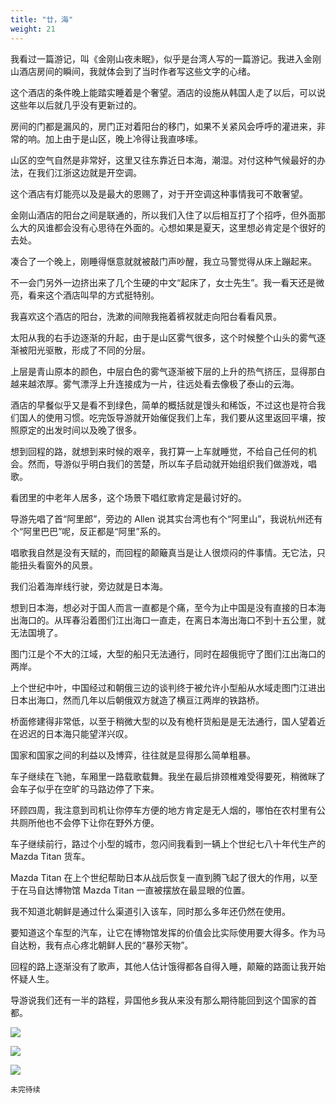 ```yaml
---
title: "廿，海"
weight: 21
---
```


我看过一篇游记，叫《金刚山夜未眠》，似乎是台湾人写的一篇游记。我进入金刚山酒店房间的瞬间，我就体会到了当时作者写这些文字的心绪。

这个酒店的条件晚上能踏实睡着是个奢望。酒店的设施从韩国人走了以后，可以说这些年以后就几乎没有更新过的。

房间的门都是漏风的，房门正对着阳台的移门，如果不关紧风会呼呼的灌进来，非常的响。加上由于是山区，晚上冷得让我直哆嗦。

山区的空气自然是非常好，这里又往东靠近日本海，潮湿。对付这种气候最好的办法，在我们江浙这边就是开空调。

这个酒店有灯能亮以及是最大的恩赐了，对于开空调这种事情我可不敢奢望。

金刚山酒店的阳台之间是联通的，所以我们入住了以后相互打了个招呼，但外面那么大的风谁都会没有心思待在外面的。心想如果是夏天，这里想必肯定是个很好的去处。

凑合了一个晚上，刚睡得惬意就就被敲门声吵醒，我立马警觉得从床上蹦起来。

不一会门另外一边挤出来了几个生硬的中文“起床了，女士先生”。我一看天还是微亮，看来这个酒店叫早的方式挺特别。

我喜欢这个酒店的阳台，洗漱的间隙我拖着裤衩就走向阳台看看风景。

太阳从我的右手边逐渐的升起，由于是山区雾气很多，这个时候整个山头的雾气逐渐被阳光驱散，形成了不同的分层。

上层是青山原本的颜色，中层白色的雾气逐渐被下层的上升的热气挤压，显得那白越来越浓厚。雾气漂浮上升连接成为一片，往远处看去像极了泰山的云海。

酒店的早餐似乎又是看不到绿色，简单的概括就是馒头和稀饭，不过这也是符合我们国人的使用习惯。吃完饭导游就开始催促我们上车，我们要从这里返回平壤，按照原定的出发时间以及晚了很多。

想到回程的路，就想到来时候的艰辛，我打算一上车就睡觉，不给自己任何的机会。然而，导游似乎明白我们的苦楚，所以车子启动就开始组织我们做游戏，唱歌。

看团里的中老年人居多，这个场景下唱红歌肯定是最讨好的。

导游先唱了首“阿里郎”，旁边的 Allen 说其实台湾也有个“阿里山”，我说杭州还有个“阿里巴巴”呢，反正都是“阿里”系的。

唱歌我自然是没有天赋的，而回程的颠簸真当是让人很烦闷的件事情。无它法，只能扭头看窗外的风景。

我们沿着海岸线行驶，旁边就是日本海。

想到日本海，想必对于国人而言一直都是个痛，至今为止中国是没有直接的日本海出海口的。从珲春沿着图们江出海口一直走，在离日本海出海口不到十五公里，就无法国境了。

图门江是个不大的江域，大型的船只无法通行，同时在超俄扼守了图们江出海口的两岸。

上个世纪中叶，中国经过和朝俄三边的谈判终于被允许小型船从水域走图门江进出日本出海口，然而几年以后朝俄双方就造了横亘江两岸的铁路桥。

桥面修建得非常低，以至于稍微大型的以及有桅杆货船是是无法通行，国人望着近在迟迟的日本海只能望洋兴叹。

国家和国家之间的利益以及博弈，往往就是显得那么简单粗暴。

车子继续在飞驰，车厢里一路载歌载舞。我坐在最后排颈椎难受得要死，稍微眯了会车子似乎在空旷的马路边停了下来。

环顾四周，我注意到司机让你停车方便的地方肯定是无人烟的，哪怕在农村里有公共厕所他也不会停下让你在野外方便。

车子继续前行，路过个小型的城市，忽闪间我看到一辆上个世纪七八十年代生产的 Mazda Titan 货车。

Mazda Titan 在上个世纪帮助日本从战后恢复一直到腾飞起了很大的作用，以至于在马自达博物馆 Mazda Titan 一直被摆放在最显眼的位置。

我不知道北朝鲜是通过什么渠道引入该车，同时那么多年还仍然在使用。

要知道这个车型的汽车，让它在博物馆发挥的价值会比实际使用要大得多。作为马自达粉，我有点心疼北朝鲜人民的“暴殄天物”。

回程的路上逐渐没有了歌声，其他人估计饿得都各自得入睡，颠簸的路面让我开始怀疑人生。

导游说我们还有一半的路程，异国他乡我从来没有那么期待能回到这个国家的首都。

![](/north-korea/0250.jpg)

![](/north-korea/0255.jpg)

![](/north-korea/0261.jpg)

`未完待续`
